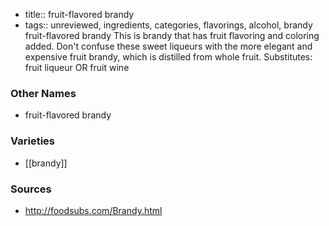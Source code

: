 - title:: fruit-flavored brandy
- tags:: unreviewed, ingredients, categories, flavorings, alcohol, brandy
fruit-flavored brandy This is brandy that has fruit flavoring and coloring added. Don't confuse these sweet liqueurs with the more elegant and expensive fruit brandy, which is distilled from whole fruit. Substitutes: fruit liqueur OR fruit wine

### Other Names

* fruit-flavored brandy

### Varieties

* [[brandy]]

### Sources
* http://foodsubs.com/Brandy.html
